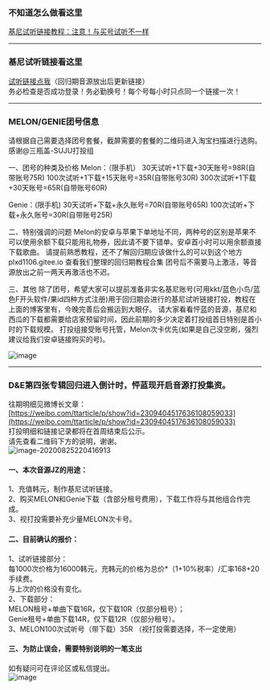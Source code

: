 ### 不知道怎么做看这里
[基尼试听链接教程：注意！与买号试听不一样](https://plxd1106.gitee.io/2020/08/12/%E5%9F%BA%E5%B0%BC%E8%AF%95%E5%90%AC%E9%93%BE%E6%8E%A5%E6%95%99%E7%A8%8B.html)

****
### 基尼试听链接看这里
[试听链接点我](https://shimo.im/docs/pVXKxWpdcY88PrYJ)（回归期音源放出后更新链接）  
务必检查是否成功登录！务必勤换号！每个号每小时只点同一个链接一次！

****
### MELON/GENIE团号信息
请根据自己需要选择团号套餐，截屏需要的套餐的二维码进入淘宝扫描进行选购。
感谢@三瓶盖-SUJU打投组

一、团号的种类及价格
Melon：（限手机）
30天试听+1下载+30天账号=98R(自带账号75R)
100次试听+1下载+15天账号=35R(自带账号30R)
300次试听+1下载+30天账号=65R(自带账号60R)

Genie：(限手机)
30天试听+下载+永久账号=70R(自带账号65R)
100次试听+下载+永久账号=30R(自带账号25R)

二、特别强调的问题
Melon的安卓与苹果下单地址不同，两种号的区别是苹果不可以使用余额下载只能用礼物券，因此请不要下错单。安卓首小时可以用余额直接下载歌曲。
请提前熟悉教程，还不了解回归期应该做什么的可以到这个地方plxd1106.gitee.io 查看我们整理的回归期教程合集
团号后不需要马上激活，等音源放出之前一两天再激活也不迟。

三、其他
除了团号，希望大家可以提前准备非实名基尼账号(可用kkt/蓝色小鸟/蓝色F开头软件/果id四种方式注册)用于回归期会进行的基尼试听链接打投，教程在上面的博客里有，今晚完善后会搬运到大眼仔。
请大家看看怦蓝的音源，基尼和西瓜的下载都需要给店家预留时间，因此前期的多少决定着打投组首日特别是首小时的下载规模。
打投组接受账号托管，Melon次卡优先(如果是自己没空刷，强烈建议给我们安卓链接购买的号)。

![image](https://pic-1300267894.cos.ap-nanjing.myqcloud.com/image-20200825215734683.png)

****

### D&E第四张专辑回归进入倒计时，怦蓝现开启音源打投集资。
往期明细见微博长文章：  
[https://weibo.com/ttarticle/p/show?id=2309404517636108059033](https://weibo.com/ttarticle/p/show?id=2309404517636108059033)  
打投明细和链接记录都将在首周结束后公示。  
请先查看二维码下方的说明，谢谢。  
![image-20200825220416913](https://pic-1300267894.cos.ap-nanjing.myqcloud.com/image-20200825220416913.png)


#### 一、本次音源JZ的用途：
1、充值韩元，制作基尼试听链接。  
2、购买MELON和Genie下载（含部分租号费用），下载工作将与其他组合作完成。  
3、视打投需要补充少量MELON次卡号。  

#### 二、目前确认的报价：
1、试听链接部分：  
每1000次价格为16000韩元，充韩元的价格为总价*（1+10%税率）/汇率168+20手续费。  
与上次的价格没有变化。  
2、下载部分：  
MELON租号+单曲下载16R，仅下载10R（仅部分租号）；  
Genie租号+单曲下载14R，仅下载12R（仅部分租号）。  
3、MELON100次试听号（带下载）35R （视打投需要选择，不一定使用） 


#### 三、为防止误会，需要特别说明的一笔支出
如有疑问可在评论区或私信提出。  
![image](https://s1.ax1x.com/2020/08/23/dweyGD.png)








